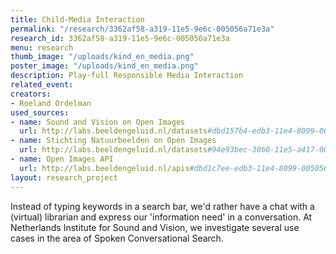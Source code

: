 ```yaml
---
title: Child-Media Interaction
permalink: "/research/3362af58-a319-11e5-9e6c-005056a71e3a"
research_id: 3362af58-a319-11e5-9e6c-005056a71e3a
menu: research
thumb_image: "/uploads/kind_en_media.png"
poster_image: "/uploads/kind_en_media.png"
description: Play-full Responsible Media Interaction
related_event:
creators:
- Roeland Ordelman
used_sources:
- name: Sound and Vision on Open Images
  url: http://labs.beeldengeluid.nl/datasets#dbd157b4-edb3-11e4-8099-005056a71e3a
- name: Stichting Natuurbeelden on Open Images
  url: http://labs.beeldengeluid.nl/datasets#94e93bec-3060-11e5-a417-005056a71e3a
- name: Open Images API
  url: http://labs.beeldengeluid.nl/apis#dbd1c7ee-edb3-11e4-8099-005056a71e3a
layout: research_project
---
```


Instead of typing keywords in a search bar, we'd rather have a chat with a (virtual) librarian and express our 'information need' in a conversation. At Netherlands Institute for Sound and Vision, we investigate several use cases in the area of Spoken Conversational Search.  
